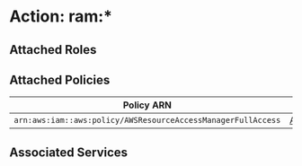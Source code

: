 # Action: ram:*

## Attached Roles

## Attached Policies

| Policy ARN | Policy Name |
|------------|-------------|
| `arn:aws:iam::aws:policy/AWSResourceAccessManagerFullAccess` | [AWSResourceAccessManagerFullAccess](../policies.md#awsresourceaccessmanagerfullaccess) |

## Associated Services

